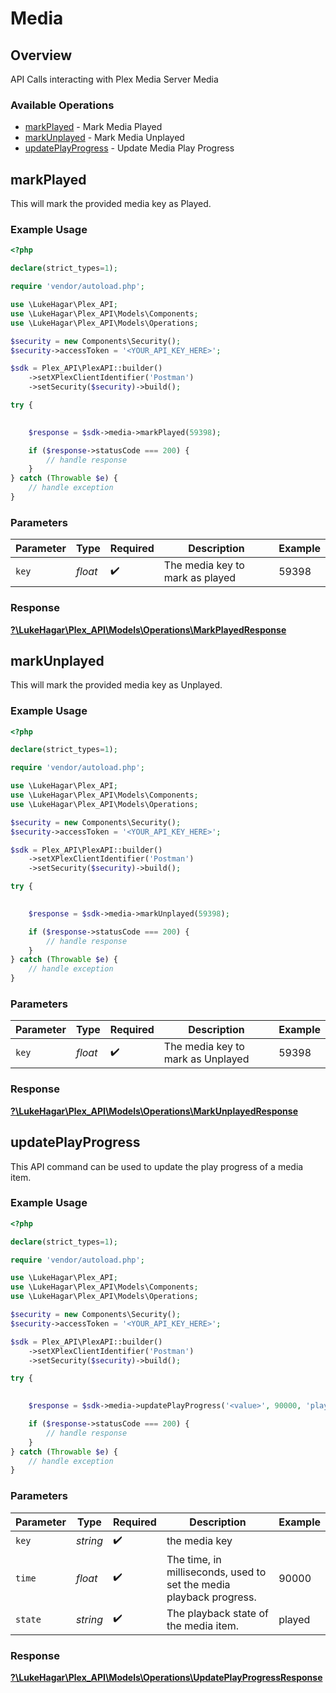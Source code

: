 # Media


## Overview

API Calls interacting with Plex Media Server Media


### Available Operations

* [markPlayed](#markplayed) - Mark Media Played
* [markUnplayed](#markunplayed) - Mark Media Unplayed
* [updatePlayProgress](#updateplayprogress) - Update Media Play Progress

## markPlayed

This will mark the provided media key as Played.

### Example Usage

```php
<?php

declare(strict_types=1);

require 'vendor/autoload.php';

use \LukeHagar\Plex_API;
use \LukeHagar\Plex_API\Models\Components;
use \LukeHagar\Plex_API\Models\Operations;

$security = new Components\Security();
$security->accessToken = '<YOUR_API_KEY_HERE>';

$sdk = Plex_API\PlexAPI::builder()
    ->setXPlexClientIdentifier('Postman')
    ->setSecurity($security)->build();

try {
    

    $response = $sdk->media->markPlayed(59398);

    if ($response->statusCode === 200) {
        // handle response
    }
} catch (Throwable $e) {
    // handle exception
}
```

### Parameters

| Parameter                       | Type                            | Required                        | Description                     | Example                         |
| ------------------------------- | ------------------------------- | ------------------------------- | ------------------------------- | ------------------------------- |
| `key`                           | *float*                         | :heavy_check_mark:              | The media key to mark as played | 59398                           |


### Response

**[?\LukeHagar\Plex_API\Models\Operations\MarkPlayedResponse](../../Models/Operations/MarkPlayedResponse.md)**


## markUnplayed

This will mark the provided media key as Unplayed.

### Example Usage

```php
<?php

declare(strict_types=1);

require 'vendor/autoload.php';

use \LukeHagar\Plex_API;
use \LukeHagar\Plex_API\Models\Components;
use \LukeHagar\Plex_API\Models\Operations;

$security = new Components\Security();
$security->accessToken = '<YOUR_API_KEY_HERE>';

$sdk = Plex_API\PlexAPI::builder()
    ->setXPlexClientIdentifier('Postman')
    ->setSecurity($security)->build();

try {
    

    $response = $sdk->media->markUnplayed(59398);

    if ($response->statusCode === 200) {
        // handle response
    }
} catch (Throwable $e) {
    // handle exception
}
```

### Parameters

| Parameter                         | Type                              | Required                          | Description                       | Example                           |
| --------------------------------- | --------------------------------- | --------------------------------- | --------------------------------- | --------------------------------- |
| `key`                             | *float*                           | :heavy_check_mark:                | The media key to mark as Unplayed | 59398                             |


### Response

**[?\LukeHagar\Plex_API\Models\Operations\MarkUnplayedResponse](../../Models/Operations/MarkUnplayedResponse.md)**


## updatePlayProgress

This API command can be used to update the play progress of a media item.


### Example Usage

```php
<?php

declare(strict_types=1);

require 'vendor/autoload.php';

use \LukeHagar\Plex_API;
use \LukeHagar\Plex_API\Models\Components;
use \LukeHagar\Plex_API\Models\Operations;

$security = new Components\Security();
$security->accessToken = '<YOUR_API_KEY_HERE>';

$sdk = Plex_API\PlexAPI::builder()
    ->setXPlexClientIdentifier('Postman')
    ->setSecurity($security)->build();

try {
    

    $response = $sdk->media->updatePlayProgress('<value>', 90000, 'played');

    if ($response->statusCode === 200) {
        // handle response
    }
} catch (Throwable $e) {
    // handle exception
}
```

### Parameters

| Parameter                                                           | Type                                                                | Required                                                            | Description                                                         | Example                                                             |
| ------------------------------------------------------------------- | ------------------------------------------------------------------- | ------------------------------------------------------------------- | ------------------------------------------------------------------- | ------------------------------------------------------------------- |
| `key`                                                               | *string*                                                            | :heavy_check_mark:                                                  | the media key                                                       |                                                                     |
| `time`                                                              | *float*                                                             | :heavy_check_mark:                                                  | The time, in milliseconds, used to set the media playback progress. | 90000                                                               |
| `state`                                                             | *string*                                                            | :heavy_check_mark:                                                  | The playback state of the media item.                               | played                                                              |


### Response

**[?\LukeHagar\Plex_API\Models\Operations\UpdatePlayProgressResponse](../../Models/Operations/UpdatePlayProgressResponse.md)**

